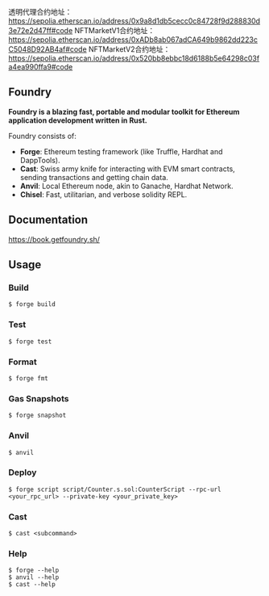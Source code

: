 透明代理合约地址：https://sepolia.etherscan.io/address/0x9a8d1db5cecc0c84728f9d288830d3e72e2d47ff#code
NFTMarketV1合约地址：https://sepolia.etherscan.io/address/0xADb8ab067adCA649b9862dd223cC5048D92AB4af#code
NFTMarketV2合约地址：https://sepolia.etherscan.io/address/0x520bb8ebbc18d6188b5e64298c03fa4ea990ffa9#code

## Foundry

**Foundry is a blazing fast, portable and modular toolkit for Ethereum application development written in Rust.**

Foundry consists of:

-   **Forge**: Ethereum testing framework (like Truffle, Hardhat and DappTools).
-   **Cast**: Swiss army knife for interacting with EVM smart contracts, sending transactions and getting chain data.
-   **Anvil**: Local Ethereum node, akin to Ganache, Hardhat Network.
-   **Chisel**: Fast, utilitarian, and verbose solidity REPL.

## Documentation

https://book.getfoundry.sh/

## Usage

### Build

```shell
$ forge build
```

### Test

```shell
$ forge test
```

### Format

```shell
$ forge fmt
```

### Gas Snapshots

```shell
$ forge snapshot
```

### Anvil

```shell
$ anvil
```

### Deploy

```shell
$ forge script script/Counter.s.sol:CounterScript --rpc-url <your_rpc_url> --private-key <your_private_key>
```

### Cast

```shell
$ cast <subcommand>
```

### Help

```shell
$ forge --help
$ anvil --help
$ cast --help
```
